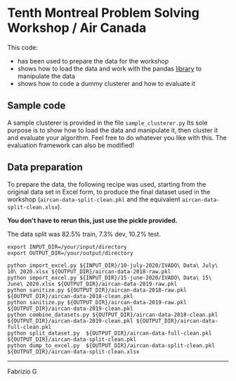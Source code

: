# Tenth Montreal Problem Solving Workshop / Air Canada
This code:
* has been used to prepare the data for the workshop
* shows how to load the data and work with the pandas [library](http://pandas.pydata.org/) to manipulate the data
* shows how to code a dummy clusterer and how to evaluate it 

## Sample code

A sample clusterer is provided in the file `sample_clusterer.py` Its sole purpose is to show how to load the data 
and manipulate it, then cluster it and evaluate your algorithm. Feel free to do whatever you like with this.
The evaluation framework can also be modified! 

## Data preparation
To prepare the data, the following recipe was used, starting from the original data set in Excel form, to produce the 
final dataset used in the workshop (`aircan-data-split-clean.pkl` and the equivalent `aircan-data-split-clean.xlsx`).

**You don't have to rerun this, just use the pickle provided.**

The data split was 82.5% train, 7.3% dev, 10.2% test.

```
export INPUT_DIR=/your/input/directory
export OUTPUT_DIR=/your/output/directory

python import_excel.py ${INPUT_DIR}/10-july-2020/IVADO\ Data\ July\ 10\ 2020.xlsx ${OUTPUT_DIR}/aircan-data-2018-raw.pkl
python import_excel.py ${INPUT_DIR}/15-june-2020/IVADO\ Data\ 15\ June\ 2020.xlsx ${OUTPUT_DIR}/aircan-data-2019-raw.pkl
python sanitize.py ${OUTPUT_DIR}/aircan-data-2018-raw.pkl ${OUTPUT_DIR}/aircan-data-2018-clean.pkl
python sanitize.py ${OUTPUT_DIR}/aircan-data-2019-raw.pkl ${OUTPUT_DIR}/aircan-data-2019-clean.pkl
python combine_datasets.py ${OUTPUT_DIR}/aircan-data-2018-clean.pkl ${OUTPUT_DIR}/aircan-data-2019-clean.pkl ${OUTPUT_DIR}/aircan-data-full-clean.pkl
python split_dataset.py  ${OUTPUT_DIR}/aircan-data-full-clean.pkl  ${OUTPUT_DIR}/aircan-data-split-clean.pkl
python dump_to_excel.py  ${OUTPUT_DIR}/aircan-data-split-clean.pkl ${OUTPUT_DIR}/aircan-data-split-clean.xlsx
```

---
Fabrizio G
